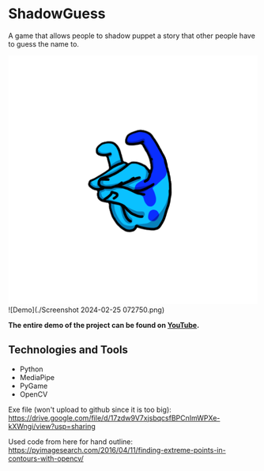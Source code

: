 # ShadowGuess
A game that allows people to shadow puppet a story that other people have to guess the name to.

![Logo](./image1.png)
![Demo](./Screenshot 2024-02-25 072750.png)

**The entire demo of the project can be found on [YouTube](https://youtu.be/VMIgoVEDtUk).**

## Technologies and Tools
* Python 
* MediaPipe
* PyGame
* OpenCV

Exe file (won't upload to github since it is too big): https://drive.google.com/file/d/17zdw9V7xjsbqcsfBPCnImWPXe-kXWngi/view?usp=sharing

Used code from here for hand outline: https://pyimagesearch.com/2016/04/11/finding-extreme-points-in-contours-with-opencv/
